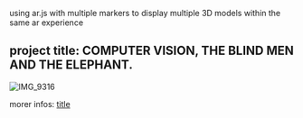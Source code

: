 

using ar.js with multiple markers to display multiple 3D models within the same ar experience

## project title: COMPUTER VISION, THE BLIND MEN AND THE ELEPHANT.

![IMG_9316](https://user-images.githubusercontent.com/87545114/132638259-7c8c0ef3-ddc5-4819-95db-4b6a95e92bf0.jpg)

morer infos: [title](https://www.sararutz.ch/cvtheblindmenandtheelephant/)
